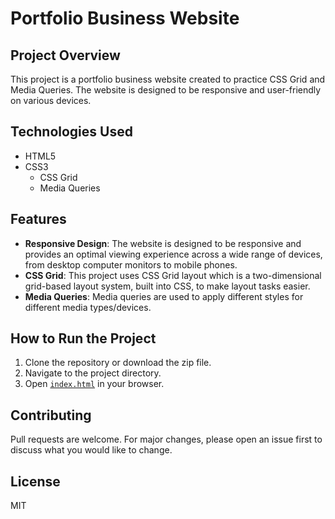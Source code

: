 # Portfolio Business Website

## Project Overview

This project is a portfolio business website created to practice CSS Grid and Media Queries. The website is designed to be responsive and user-friendly on various devices.

## Technologies Used

- HTML5
- CSS3
  - CSS Grid
  - Media Queries

## Features

- **Responsive Design**: The website is designed to be responsive and provides an optimal viewing experience across a wide range of devices, from desktop computer monitors to mobile phones.
- **CSS Grid**: This project uses CSS Grid layout which is a two-dimensional grid-based layout system, built into CSS, to make layout tasks easier.
- **Media Queries**: Media queries are used to apply different styles for different media types/devices.

## How to Run the Project

1. Clone the repository or download the zip file.
2. Navigate to the project directory.
3. Open [`index.html`](index.html) in your browser.

## Contributing

Pull requests are welcome. For major changes, please open an issue first to discuss what you would like to change.

## License

MIT

